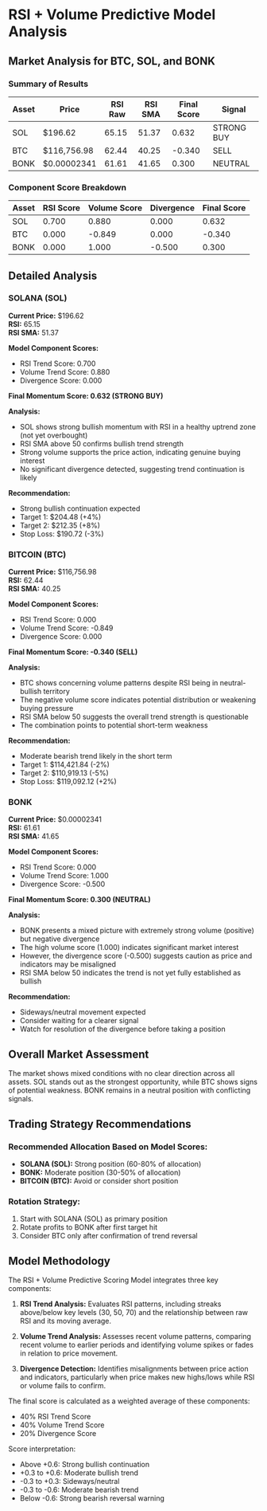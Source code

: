 # RSI + Volume Predictive Model Analysis

## Market Analysis for BTC, SOL, and BONK

### Summary of Results

| Asset | Price | RSI Raw | RSI SMA | Final Score | Signal |
|-------|-------|---------|---------|------------|--------|
| SOL | $196.62 | 65.15 | 51.37 | 0.632 | STRONG BUY |
| BTC | $116,756.98 | 62.44 | 40.25 | -0.340 | SELL |
| BONK | $0.00002341 | 61.61 | 41.65 | 0.300 | NEUTRAL |

### Component Score Breakdown

| Asset | RSI Score | Volume Score | Divergence | Final Score |
|-------|-----------|--------------|------------|------------|
| SOL | 0.700 | 0.880 | 0.000 | 0.632 |
| BTC | 0.000 | -0.849 | 0.000 | -0.340 |
| BONK | 0.000 | 1.000 | -0.500 | 0.300 |

## Detailed Analysis

### SOLANA (SOL)

**Current Price:** $196.62  
**RSI:** 65.15  
**RSI SMA:** 51.37

**Model Component Scores:**
- RSI Trend Score: 0.700
- Volume Trend Score: 0.880
- Divergence Score: 0.000

**Final Momentum Score: 0.632 (STRONG BUY)**

**Analysis:**
- SOL shows strong bullish momentum with RSI in a healthy uptrend zone (not yet overbought)
- RSI SMA above 50 confirms bullish trend strength
- Strong volume supports the price action, indicating genuine buying interest
- No significant divergence detected, suggesting trend continuation is likely

**Recommendation:**
- Strong bullish continuation expected
- Target 1: $204.48 (+4%)
- Target 2: $212.35 (+8%)
- Stop Loss: $190.72 (-3%)

### BITCOIN (BTC)

**Current Price:** $116,756.98  
**RSI:** 62.44  
**RSI SMA:** 40.25

**Model Component Scores:**
- RSI Trend Score: 0.000
- Volume Trend Score: -0.849
- Divergence Score: 0.000

**Final Momentum Score: -0.340 (SELL)**

**Analysis:**
- BTC shows concerning volume patterns despite RSI being in neutral-bullish territory
- The negative volume score indicates potential distribution or weakening buying pressure
- RSI SMA below 50 suggests the overall trend strength is questionable
- The combination points to potential short-term weakness

**Recommendation:**
- Moderate bearish trend likely in the short term
- Target 1: $114,421.84 (-2%)
- Target 2: $110,919.13 (-5%)
- Stop Loss: $119,092.12 (+2%)

### BONK

**Current Price:** $0.00002341  
**RSI:** 61.61  
**RSI SMA:** 41.65

**Model Component Scores:**
- RSI Trend Score: 0.000
- Volume Trend Score: 1.000
- Divergence Score: -0.500

**Final Momentum Score: 0.300 (NEUTRAL)**

**Analysis:**
- BONK presents a mixed picture with extremely strong volume (positive) but negative divergence
- The high volume score (1.000) indicates significant market interest
- However, the divergence score (-0.500) suggests caution as price and indicators may be misaligned
- RSI SMA below 50 indicates the trend is not yet fully established as bullish

**Recommendation:**
- Sideways/neutral movement expected
- Consider waiting for a clearer signal
- Watch for resolution of the divergence before taking a position

## Overall Market Assessment

The market shows mixed conditions with no clear direction across all assets. SOL stands out as the strongest opportunity, while BTC shows signs of potential weakness. BONK remains in a neutral position with conflicting signals.

## Trading Strategy Recommendations

### Recommended Allocation Based on Model Scores:

- **SOLANA (SOL):** Strong position (60-80% of allocation)
- **BONK:** Moderate position (30-50% of allocation)
- **BITCOIN (BTC):** Avoid or consider short position

### Rotation Strategy:

1. Start with SOLANA (SOL) as primary position
2. Rotate profits to BONK after first target hit
3. Consider BTC only after confirmation of trend reversal

## Model Methodology

The RSI + Volume Predictive Scoring Model integrates three key components:

1. **RSI Trend Analysis:** Evaluates RSI patterns, including streaks above/below key levels (30, 50, 70) and the relationship between raw RSI and its moving average.

2. **Volume Trend Analysis:** Assesses recent volume patterns, comparing recent volume to earlier periods and identifying volume spikes or fades in relation to price movement.

3. **Divergence Detection:** Identifies misalignments between price action and indicators, particularly when price makes new highs/lows while RSI or volume fails to confirm.

The final score is calculated as a weighted average of these components:
- 40% RSI Trend Score
- 40% Volume Trend Score
- 20% Divergence Score

Score interpretation:
- Above +0.6: Strong bullish continuation
- +0.3 to +0.6: Moderate bullish trend
- -0.3 to +0.3: Sideways/neutral
- -0.3 to -0.6: Moderate bearish trend
- Below -0.6: Strong bearish reversal warning
